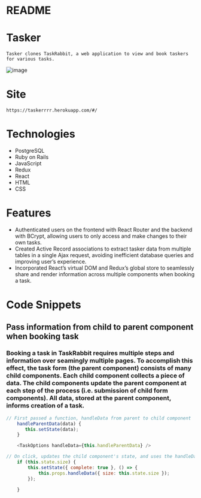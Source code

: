 # README

# Tasker 
    Tasker clones TaskRabbit, a web application to view and book taskers for various tasks.

![image](https://user-images.githubusercontent.com/41526816/59969836-b553b000-9525-11e9-8152-c2d052e83f2c.png)

# Site
    https://taskerrrr.herokuapp.com/#/

# Technologies
   * PostgreSQL
   * Ruby on Rails
   * JavaScript
   * Redux
   * React
   * HTML
   * CSS

# Features 
   * Authenticated users on the frontend with React Router and the backend with BCrypt, allowing users to only access and make changes to     their own tasks.  
   * Created Active Record associations to extract tasker data from multiple tables in a single Ajax request, avoiding inefficient database   queries and improving user’s experience.
   * Incorporated React’s virtual DOM and Redux’s global store to seamlessly share and render information across multiple components when     booking a task.

# Code Snippets

## Pass information from child to parent component when booking task
### Booking a task in TaskRabbit requires multiple steps and information over seamingly multiple pages.  To accomplish this effect, the task form (the parent component) consists of many child components.  Each child component collects a piece of data. The child components update the parent component at each step of the process (i.e. submission of child form components).  All data, stored at the parent component, informs creation of a task.     

```javascript
// First passed a function, handleData from parent to child component
    handleParentData(data) {
       this.setState(data);
    }

    <TaskOptions handleData={this.handleParentData} />

// On click, updates the child component's state, and uses the handleData function to pass task data (local state) from a child component to a parent component and change the local state (task data) of the parent
    if (this.state.size) {
        this.setState({ complete: true }, () => {
            this.props.handleData({ size: this.state.size });
        });

    }
```





